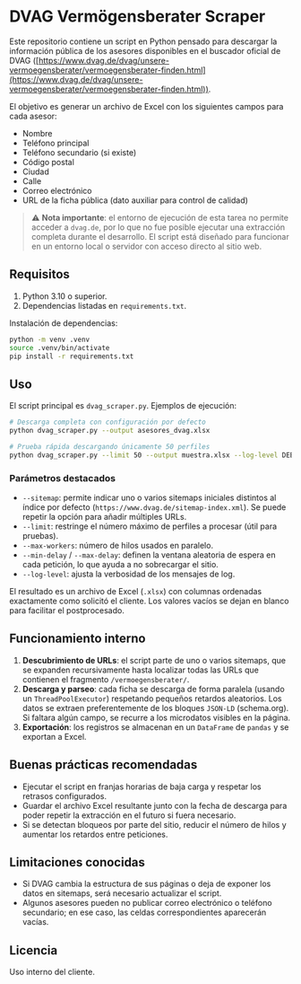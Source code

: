 # DVAG Vermögensberater Scraper

Este repositorio contiene un script en Python pensado para descargar la información
pública de los asesores disponibles en el buscador oficial de DVAG
([https://www.dvag.de/dvag/unsere-vermoegensberater/vermoegensberater-finden.html](https://www.dvag.de/dvag/unsere-vermoegensberater/vermoegensberater-finden.html)).

El objetivo es generar un archivo de Excel con los siguientes campos para cada
asesor:

- Nombre
- Teléfono principal
- Teléfono secundario (si existe)
- Código postal
- Ciudad
- Calle
- Correo electrónico
- URL de la ficha pública (dato auxiliar para control de calidad)

> ⚠️ **Nota importante**: el entorno de ejecución de esta tarea no permite
> acceder a `dvag.de`, por lo que no fue posible ejecutar una extracción
> completa durante el desarrollo. El script está diseñado para funcionar en un
> entorno local o servidor con acceso directo al sitio web.

## Requisitos

1. Python 3.10 o superior.
2. Dependencias listadas en `requirements.txt`.

Instalación de dependencias:

```bash
python -m venv .venv
source .venv/bin/activate
pip install -r requirements.txt
```

## Uso

El script principal es `dvag_scraper.py`. Ejemplos de ejecución:

```bash
# Descarga completa con configuración por defecto
python dvag_scraper.py --output asesores_dvag.xlsx

# Prueba rápida descargando únicamente 50 perfiles
python dvag_scraper.py --limit 50 --output muestra.xlsx --log-level DEBUG
```

### Parámetros destacados

- `--sitemap`: permite indicar uno o varios sitemaps iniciales distintos al
  índice por defecto (`https://www.dvag.de/sitemap-index.xml`). Se puede repetir
  la opción para añadir múltiples URLs.
- `--limit`: restringe el número máximo de perfiles a procesar (útil para
  pruebas).
- `--max-workers`: número de hilos usados en paralelo.
- `--min-delay` / `--max-delay`: definen la ventana aleatoria de espera en cada
  petición, lo que ayuda a no sobrecargar el sitio.
- `--log-level`: ajusta la verbosidad de los mensajes de log.

El resultado es un archivo de Excel (`.xlsx`) con columnas ordenadas exactamente
como solicitó el cliente. Los valores vacíos se dejan en blanco para facilitar
el postprocesado.

## Funcionamiento interno

1. **Descubrimiento de URLs**: el script parte de uno o varios sitemaps, que se
   expanden recursivamente hasta localizar todas las URLs que contienen el
   fragmento `/vermoegensberater/`.
2. **Descarga y parseo**: cada ficha se descarga de forma paralela (usando un
   `ThreadPoolExecutor`) respetando pequeños retardos aleatorios. Los datos se
   extraen preferentemente de los bloques `JSON-LD` (schema.org). Si faltara
   algún campo, se recurre a los microdatos visibles en la página.
3. **Exportación**: los registros se almacenan en un `DataFrame` de `pandas` y se
   exportan a Excel.

## Buenas prácticas recomendadas

- Ejecutar el script en franjas horarias de baja carga y respetar los retrasos
  configurados.
- Guardar el archivo Excel resultante junto con la fecha de descarga para poder
  repetir la extracción en el futuro si fuera necesario.
- Si se detectan bloqueos por parte del sitio, reducir el número de hilos y
  aumentar los retardos entre peticiones.

## Limitaciones conocidas

- Si DVAG cambia la estructura de sus páginas o deja de exponer los datos en
  sitemaps, será necesario actualizar el script.
- Algunos asesores pueden no publicar correo electrónico o teléfono secundario;
  en ese caso, las celdas correspondientes aparecerán vacías.

## Licencia

Uso interno del cliente.
